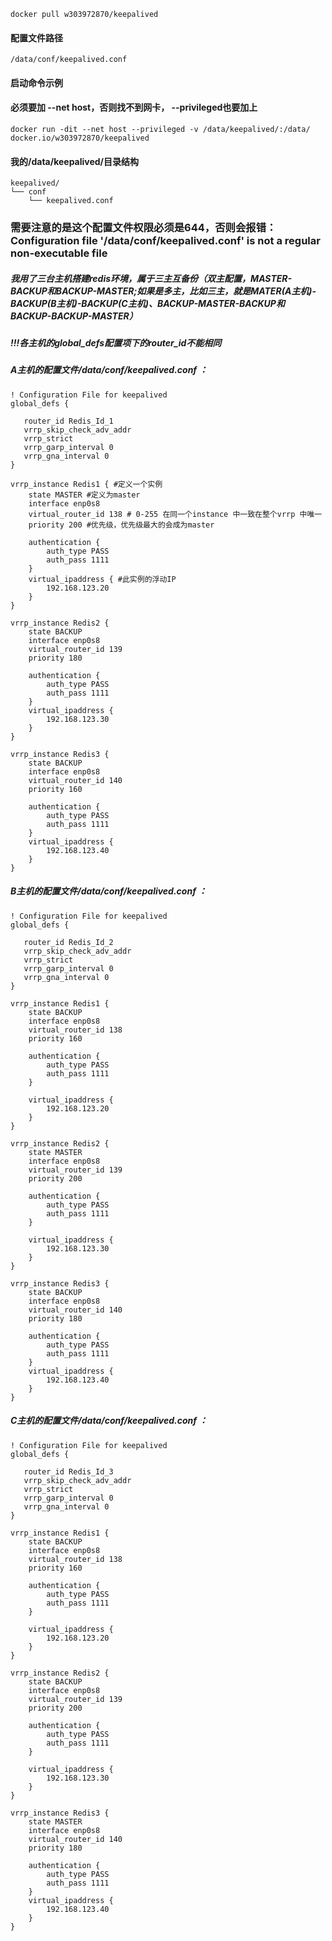 ```
docker pull w303972870/keepalived
```

#### 配置文件路径
```
/data/conf/keepalived.conf
```

#### 启动命令示例
#### 必须要加 --net host，否则找不到网卡， --privileged也要加上
```
docker run -dit --net host --privileged -v /data/keepalived/:/data/ docker.io/w303972870/keepalived
```

#### 我的/data/keepalived/目录结构
```
keepalived/
└── conf
    └── keepalived.conf
```

### 需要注意的是这个配置文件权限必须是644，否则会报错：Configuration file '/data/conf/keepalived.conf' is not a regular non-executable file

##### 我用了三台主机搭建redis环境，属于三主互备份（双主配置，MASTER-BACKUP和BACKUP-MASTER;如果是多主，比如三主，就是MATER(A主机)-BACKUP(B主机)-BACKUP(C主机)、BACKUP-MASTER-BACKUP和BACKUP-BACKUP-MASTER）
##### !!!各主机的global_defs配置项下的router_id不能相同


##### A主机的配置文件/data/conf/keepalived.conf ：
```
! Configuration File for keepalived
global_defs {

   router_id Redis_Id_1
   vrrp_skip_check_adv_addr
   vrrp_strict
   vrrp_garp_interval 0
   vrrp_gna_interval 0
}

vrrp_instance Redis1 { #定义一个实例
    state MASTER #定义为master
    interface enp0s8
    virtual_router_id 138 # 0-255 在同一个instance 中一致在整个vrrp 中唯一
    priority 200 #优先级，优先级最大的会成为master

    authentication {
        auth_type PASS
        auth_pass 1111
    }
    virtual_ipaddress { #此实例的浮动IP
        192.168.123.20
    }
}

vrrp_instance Redis2 {
    state BACKUP
    interface enp0s8
    virtual_router_id 139
    priority 180

    authentication {
        auth_type PASS
        auth_pass 1111
    }
    virtual_ipaddress {
        192.168.123.30
    }
}

vrrp_instance Redis3 {
    state BACKUP
    interface enp0s8
    virtual_router_id 140
    priority 160

    authentication {
        auth_type PASS
        auth_pass 1111
    }
    virtual_ipaddress {
        192.168.123.40
    }
}
```
##### B主机的配置文件/data/conf/keepalived.conf ：
```
! Configuration File for keepalived
global_defs {

   router_id Redis_Id_2
   vrrp_skip_check_adv_addr
   vrrp_strict
   vrrp_garp_interval 0
   vrrp_gna_interval 0
}

vrrp_instance Redis1 {
    state BACKUP
    interface enp0s8
    virtual_router_id 138
    priority 160

    authentication {
        auth_type PASS
        auth_pass 1111
    }

    virtual_ipaddress {
        192.168.123.20
    }
}

vrrp_instance Redis2 {
    state MASTER
    interface enp0s8
    virtual_router_id 139
    priority 200

    authentication {
        auth_type PASS
        auth_pass 1111
    }

    virtual_ipaddress {
        192.168.123.30
    }
}

vrrp_instance Redis3 {
    state BACKUP
    interface enp0s8
    virtual_router_id 140
    priority 180

    authentication {
        auth_type PASS
        auth_pass 1111
    }
    virtual_ipaddress {
        192.168.123.40
    }
}
```
##### C主机的配置文件/data/conf/keepalived.conf ：
```
! Configuration File for keepalived
global_defs {

   router_id Redis_Id_3
   vrrp_skip_check_adv_addr
   vrrp_strict
   vrrp_garp_interval 0
   vrrp_gna_interval 0
}

vrrp_instance Redis1 {
    state BACKUP
    interface enp0s8
    virtual_router_id 138
    priority 160

    authentication {
        auth_type PASS
        auth_pass 1111
    }

    virtual_ipaddress {
        192.168.123.20
    }
}

vrrp_instance Redis2 {
    state BACKUP
    interface enp0s8
    virtual_router_id 139
    priority 200

    authentication {
        auth_type PASS
        auth_pass 1111
    }

    virtual_ipaddress {
        192.168.123.30
    }
}

vrrp_instance Redis3 {
    state MASTER
    interface enp0s8
    virtual_router_id 140
    priority 180

    authentication {
        auth_type PASS
        auth_pass 1111
    }
    virtual_ipaddress {
        192.168.123.40
    }
}
```